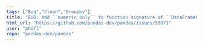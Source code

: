 ```yaml
---
tags: ["Bug","Clean","Groupby"]
title: "BUG: Add ``numeric_only`` to function signature of ``DataFrameGroupBy.cumprod`` and ``DataFrameGroupBy.cumsum`"
html_url: "https://github.com/pandas-dev/pandas/issues/53071"
user: "phofl"
repo: "pandas-dev/pandas"
---
```


